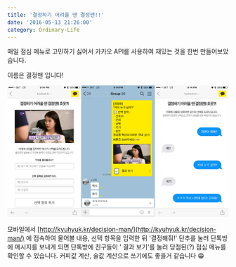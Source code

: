 ```yaml
---
title: '결정하기 어려울 땐 결정맨!!'
date: '2016-05-13 21:26:00'
category: Ordinary-Life
---
```


매일 점심 메뉴로 고민하기 싫어서 카카오 API를 사용하여 재밌는 것을 한번 만들어보았습니다.

이름은 결정맨 입니다!

![결정하기 어려울 땐 결정맨!!](/assets/image/2016-05-13-결정맨/2016-05-13.png)

모바일에서 [http://kyuhyuk.kr/decision-man/](http://kyuhyuk.kr/decision-man/) 에 접속하여 물어볼 내용, 선택 항목을 입력한 뒤 '결정해줘!' 단추를 눌러 단톡방에 메시지를 보내게 되면 단톡방에 친구들이 ' 결과 보기'를 눌러 당첨된(?) 점심 메뉴를 확인할 수 있습니다. 커피값 계산, 술값 계산으로 쓰기에도 좋을거 같습니다 :grin:
